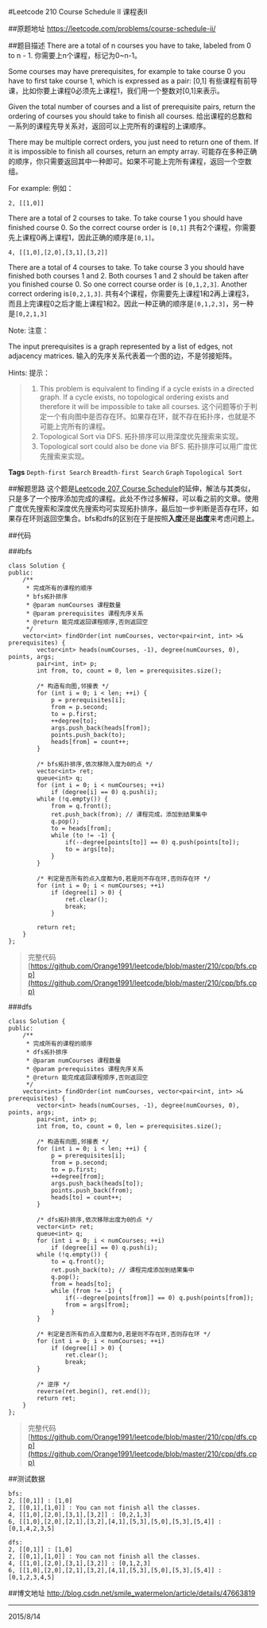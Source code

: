 #Leetcode 210 Course Schedule II 课程表II

##原题地址
https://leetcode.com/problems/course-schedule-ii/

##题目描述
There are a total of n courses you have to take, labeled from 0 to n - 1.
你需要上n个课程，标记为0~n-1。

Some courses may have prerequisites, for example to take course 0 you have to first take course 1, which is expressed as a pair: [0,1]
有些课程有前导课，比如你要上课程0必须先上课程1，我们用一个整数对[0,1]来表示。

Given the total number of courses and a list of prerequisite pairs, return the ordering of courses you should take to finish all courses.
给出课程的总数和一系列的课程先导关系对，返回可以上完所有的课程的上课顺序。

There may be multiple correct orders, you just need to return one of them. If it is impossible to finish all courses, return an empty array.
可能存在多种正确的顺序，你只需要返回其中一种即可。如果不可能上完所有课程，返回一个空数组。

For example:
例如：

`2, [[1,0]]`

There are a total of 2 courses to take. To take course 1 you should have finished course 0. So the correct course order is `[0,1]`
共有2个课程，你需要先上课程0再上课程1，因此正确的顺序是`[0,1]`。

`4, [[1,0],[2,0],[3,1],[3,2]]`

There are a total of 4 courses to take. To take course 3 you should have finished both courses 1 and 2. Both courses 1 and 2 should be taken after you finished course 0. So one correct course order is `[0,1,2,3]`. Another correct ordering is`[0,2,1,3]`.
共有4个课程，你需要先上课程1和2再上课程3，而且上完课程0之后才能上课程1和2。因此一种正确的顺序是`[0,1,2,3]`，另一种是`[0,2,1,3]`

Note:
注意：

The input prerequisites is a graph represented by a list of edges, not adjacency matrices. 
输入的先序关系代表着一个图的边，不是邻接矩阵。

Hints:
提示：

> 1. This problem is equivalent to finding if a cycle exists in a directed graph. If a cycle exists, no topological ordering exists and therefore it will be impossible to take all courses.
这个问题等价于判定一个有向图中是否存在环。如果存在环，就不存在拓扑序，也就是不可能上完所有的课程。
> 2. Topological Sort via DFS.
> 拓扑排序可以用深度优先搜索来实现。
> 3. Topological sort could also be done via BFS.
> 拓扑排序可以用广度优先搜索来实现。

**Tags** `Depth-first Search` `Breadth-first Search` `Graph` `Topological Sort`

##解题思路
这个题是[Leetcode 207 Course Schedule](http://blog.csdn.net/smile_watermelon/article/details/47402521)的延伸，解法与其类似，只是多了一个按序添加完成的课程。此处不作过多解释，可以看之前的文章。使用广度优先搜索和深度优先搜索均可实现拓扑排序，最后加一步判断是否存在环，如果存在环则返回空集合。bfs和dfs的区别在于是按照**入度**还是**出度**来考虑问题上。

##代码

###bfs

```
class Solution {
public:
    /** 
     * 完成所有的课程的顺序
     * bfs拓扑排序
     * @param numCourses 课程数量
     * @param prerequisites 课程先序关系
     * @return 能完成返回课程顺序,否则返回空
     */
    vector<int> findOrder(int numCourses, vector<pair<int, int> >& prerequisites) {
        vector<int> heads(numCourses, -1), degree(numCourses, 0), points, args;
        pair<int, int> p;
        int from, to, count = 0, len = prerequisites.size();

        /* 构造有向图,邻接表 */
        for (int i = 0; i < len; ++i) {
            p = prerequisites[i];
            from = p.second;
            to = p.first;
            ++degree[to];
            args.push_back(heads[from]);
            points.push_back(to);
            heads[from] = count++;
        }   

        /* bfs拓扑排序,依次移除入度为0的点 */
        vector<int> ret;
        queue<int> q;
        for (int i = 0; i < numCourses; ++i) 
            if (degree[i] == 0) q.push(i);
        while (!q.empty()) {
            from = q.front();
            ret.push_back(from); // 课程完成，添加到结果集中
            q.pop();
            to = heads[from];
            while (to != -1) {
                if(--degree[points[to]] == 0) q.push(points[to]);
                to = args[to];
            }   
        }   

        /* 判定是否所有的点入度都为0,若是则不存在环,否则存在环 */
        for (int i = 0; i < numCourses; ++i)
            if (degree[i] > 0) {
                ret.clear();
                break;
            }   

        return ret;
    }   
};
```
> 完整代码 [https://github.com/Orange1991/leetcode/blob/master/210/cpp/bfs.cpp](https://github.com/Orange1991/leetcode/blob/master/210/cpp/bfs.cpp)

###dfs
```
class Solution {
public:
    /** 
     * 完成所有的课程的顺序
     * dfs拓扑排序
     * @param numCourses 课程数量
     * @param prerequisites 课程先序关系
     * @return 能完成返回课程顺序,否则返回空
     */
    vector<int> findOrder(int numCourses, vector<pair<int, int> >& prerequisites) {
        vector<int> heads(numCourses, -1), degree(numCourses, 0), points, args;
        pair<int, int> p;
        int from, to, count = 0, len = prerequisites.size();

        /* 构造有向图,邻接表 */
        for (int i = 0; i < len; ++i) {
            p = prerequisites[i];
            from = p.second;
            to = p.first;
            ++degree[from];
            args.push_back(heads[to]);
            points.push_back(from);
            heads[to] = count++;
        }   

        /* dfs拓扑排序,依次移除出度为0的点 */
        vector<int> ret;
        queue<int> q;
        for (int i = 0; i < numCourses; ++i) 
            if (degree[i] == 0) q.push(i);
        while (!q.empty()) {
            to = q.front();
            ret.push_back(to); // 课程完成添加到结果集中
            q.pop();
            from = heads[to];
            while (from != -1) {
                if(--degree[points[from]] == 0) q.push(points[from]);
                from = args[from];
            }   
        }   

        /* 判定是否所有的点入度都为0,若是则不存在环,否则存在环 */
        for (int i = 0; i < numCourses; ++i)
            if (degree[i] > 0) {
                ret.clear();
                break;
        }   

        /* 逆序 */
        reverse(ret.begin(), ret.end());
        return ret;
    }
};
```

> 完整代码 [https://github.com/Orange1991/leetcode/blob/master/210/cpp/dfs.cpp](https://github.com/Orange1991/leetcode/blob/master/210/cpp/dfs.cpp)

##测试数据

    bfs:
    2, [[0,1]] : [1,0]
    2, [[0,1],[1,0]] : You can not finish all the classes.
    4, [[1,0],[2,0],[3,1],[3,2]] : [0,2,1,3]
    6, [[1,0],[2,0],[2,1],[3,2],[4,1],[5,3],[5,0],[5,3],[5,4]] : [0,1,4,2,3,5]

    dfs:
    2, [[0,1]] : [1,0]
    2, [[0,1],[1,0]] : You can not finish all the classes.
    4, [[1,0],[2,0],[3,1],[3,2]] : [0,1,2,3]
    6, [[1,0],[2,0],[2,1],[3,2],[4,1],[5,3],[5,0],[5,3],[5,4]] : [0,1,2,3,4,5]

##博文地址
http://blog.csdn.net/smile_watermelon/article/details/47663819

---
2015/8/14
